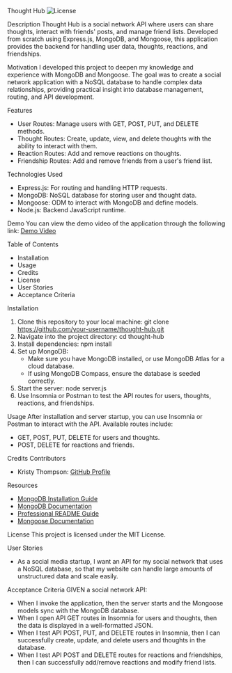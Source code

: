 Thought Hub
![License](https://img.shields.io/badge/License-MIT-yellow.svg "License")

Description
Thought Hub is a social network API where users can share thoughts, interact with friends' posts, and manage friend lists. Developed from scratch using Express.js, MongoDB, and Mongoose, this application provides the backend for handling user data, thoughts, reactions, and friendships.

Motivation
I developed this project to deepen my knowledge and experience with MongoDB and Mongoose. The goal was to create a social network application with a NoSQL database to handle complex data relationships, providing practical insight into database management, routing, and API development.

Features
- User Routes: Manage users with GET, POST, PUT, and DELETE methods.
- Thought Routes: Create, update, view, and delete thoughts with the ability to interact with them.
- Reaction Routes: Add and remove reactions on thoughts.
- Friendship Routes: Add and remove friends from a user's friend list.

Technologies Used
- Express.js: For routing and handling HTTP requests.
- MongoDB: NoSQL database for storing user and thought data.
- Mongoose: ODM to interact with MongoDB and define models.
- Node.js: Backend JavaScript runtime.

Demo
You can view the demo video of the application through the following link:
[Demo Video](https://drive.google.com/file/d/1CHQRLt-ZPV831H47Q_aGCfMFybJZ5vp8/view?usp=sharing)

Table of Contents
- Installation
- Usage
- Credits
- License
- User Stories
- Acceptance Criteria

Installation
1. Clone this repository to your local machine:
    git clone https://github.com/your-username/thought-hub.git
2. Navigate into the project directory:
    cd thought-hub
3. Install dependencies:
    npm install
4. Set up MongoDB:
    - Make sure you have MongoDB installed, or use MongoDB Atlas for a cloud database.
    - If using MongoDB Compass, ensure the database is seeded correctly.
5. Start the server:
    node server.js
6. Use Insomnia or Postman to test the API routes for users, thoughts, reactions, and friendships.

Usage
After installation and server startup, you can use Insomnia or Postman to interact with the API. Available routes include:
- GET, POST, PUT, DELETE for users and thoughts.
- POST, DELETE for reactions and friends.

Credits
Contributors
- Kristy Thompson: [GitHub Profile](https://github.com/Kristy-H-Thompson)

Resources
- [MongoDB Installation Guide](https://coding-boot-camp.github.io/full-stack/mongodb/how-to-install-mongodb)
- [MongoDB Documentation](https://www.mongodb.com/docs/v5.0/reference/method/cursor.toArray/)
- [Professional README Guide](https://coding-boot-camp.github.io/full-stack/github/professional-readme-guide)
- [Mongoose Documentation](https://mongoosejs.com/)

License
This project is licensed under the MIT License.

User Stories
- As a social media startup, I want an API for my social network that uses a NoSQL database, so that my website can handle large amounts of unstructured data and scale easily.

Acceptance Criteria
GIVEN a social network API:
- When I invoke the application, then the server starts and the Mongoose models sync with the MongoDB database.
- When I open API GET routes in Insomnia for users and thoughts, then the data is displayed in a well-formatted JSON.
- When I test API POST, PUT, and DELETE routes in Insomnia, then I can successfully create, update, and delete users and thoughts in the database.
- When I test API POST and DELETE routes for reactions and friendships, then I can successfully add/remove reactions and modify friend lists.
